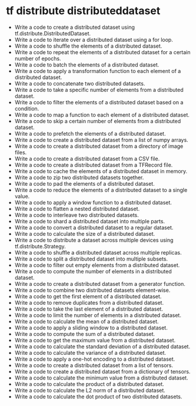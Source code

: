 # tf distribute distributeddataset

- Write a code to create a distributed dataset using tf.distribute.DistributedDataset.
- Write a code to iterate over a distributed dataset using a for loop.
- Write a code to shuffle the elements of a distributed dataset.
- Write a code to repeat the elements of a distributed dataset for a certain number of epochs.
- Write a code to batch the elements of a distributed dataset.
- Write a code to apply a transformation function to each element of a distributed dataset.
- Write a code to concatenate two distributed datasets.
- Write a code to take a specific number of elements from a distributed dataset.
- Write a code to filter the elements of a distributed dataset based on a condition.
- Write a code to map a function to each element of a distributed dataset.
- Write a code to skip a certain number of elements from a distributed dataset.
- Write a code to prefetch the elements of a distributed dataset.
- Write a code to create a distributed dataset from a list of numpy arrays.
- Write a code to create a distributed dataset from a directory of image files.
- Write a code to create a distributed dataset from a CSV file.
- Write a code to create a distributed dataset from a TFRecord file.
- Write a code to cache the elements of a distributed dataset in memory.
- Write a code to zip two distributed datasets together.
- Write a code to pad the elements of a distributed dataset.
- Write a code to reduce the elements of a distributed dataset to a single value.
- Write a code to apply a window function to a distributed dataset.
- Write a code to flatten a nested distributed dataset.
- Write a code to interleave two distributed datasets.
- Write a code to shard a distributed dataset into multiple parts.
- Write a code to convert a distributed dataset to a regular dataset.
- Write a code to calculate the size of a distributed dataset.
- Write a code to distribute a dataset across multiple devices using tf.distribute.Strategy.
- Write a code to shuffle a distributed dataset across multiple replicas.
- Write a code to split a distributed dataset into multiple subsets.
- Write a code to filter out empty elements from a distributed dataset.
- Write a code to compute the number of elements in a distributed dataset.
- Write a code to create a distributed dataset from a generator function.
- Write a code to combine two distributed datasets element-wise.
- Write a code to get the first element of a distributed dataset.
- Write a code to remove duplicates from a distributed dataset.
- Write a code to take the last element of a distributed dataset.
- Write a code to limit the number of elements in a distributed dataset.
- Write a code to calculate the mean of a distributed dataset.
- Write a code to apply a sliding window to a distributed dataset.
- Write a code to compute the sum of a distributed dataset.
- Write a code to get the maximum value from a distributed dataset.
- Write a code to calculate the standard deviation of a distributed dataset.
- Write a code to calculate the variance of a distributed dataset.
- Write a code to apply a one-hot encoding to a distributed dataset.
- Write a code to create a distributed dataset from a list of tensors.
- Write a code to create a distributed dataset from a dictionary of tensors.
- Write a code to calculate the minimum value from a distributed dataset.
- Write a code to calculate the product of a distributed dataset.
- Write a code to calculate the L2 norm of a distributed dataset.
- Write a code to calculate the dot product of two distributed datasets.